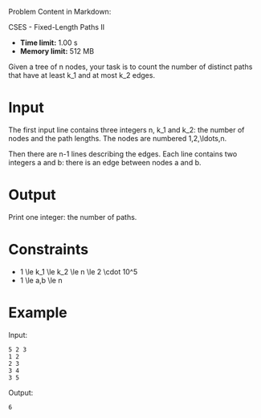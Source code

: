 Problem Content in Markdown:


CSES \- Fixed\-Length Paths II




* **Time limit:** 1\.00 s
* **Memory limit:** 512 MB




Given a tree of n nodes, your task is to count the number of distinct paths that have at least k\_1 and at most k\_2 edges.


Input
=====


The first input line contains three integers n, k\_1 and k\_2: the number of nodes and the path lengths. The nodes are numbered 1,2,\\ldots,n.


Then there are n\-1 lines describing the edges. Each line contains two integers a and b: there is an edge between nodes a and b.


Output
======


Print one integer: the number of paths.


Constraints
===========


* 1 \\le k\_1 \\le k\_2 \\le n \\le 2 \\cdot 10^5
* 1 \\le a,b \\le n


Example
=======


Input:



```
5 2 3
1 2
2 3
3 4
3 5

```

Output:



```
6

```
 
